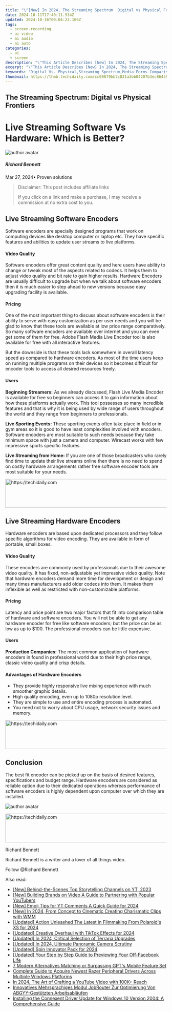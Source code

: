 ```yaml
---
title: "\"[New] In 2024, The Streaming Spectrum  Digital vs Physical Frontiers\""
date: 2024-10-11T17:40:11.534Z
updated: 2024-10-16T00:04:23.106Z
tags: 
  - screen-recording
  - ai video
  - ai audio
  - ai auto
categories: 
  - ai
  - screen
description: "\"This Article Describes [New] In 2024, The Streaming Spectrum: Digital vs Physical Frontiers\""
excerpt: "\"This Article Describes [New] In 2024, The Streaming Spectrum: Digital vs Physical Frontiers\""
keywords: "Digital Vs. Physical,Streaming Spectrum,Media Forms Comparison,Digital Distribution,Physical Vs. Online,Streaming Trends,Content Delivery Shifts"
thumbnail: https://thmb.techidaily.com/cc08879bb2c831a3bb04207b3ec86439cd9e17fc1be601b33ce1edbe031a09d0.jpg
---
```


## The Streaming Spectrum: Digital vs Physical Frontiers

# Live Streaming Software Vs Hardware: Which is Better?

![author avatar](https://images.wondershare.com/filmora/article-images/richard-bennett.jpg)

##### Richard Bennett

 Mar 27, 2024• Proven solutions

>  Disclaimer: This post includes affiliate links
>
>  If you click on a link and make a purchase, I may receive a commission at no extra cost to you.
>

## Live Streaming Software Encoders

 Software encoders are specially designed programs that work on computing devices like desktop computer or laptop etc. They have specific features and abilities to update user streams to live platforms.

#### Video Quality

 Software encoders offer great content quality and here users have ability to change or tweak most of the aspects related to codecs. It helps them to adjust video quality and bit rate to gain higher results. Hardware Encoders are usually difficult to upgrade but when we talk about software encoders then it is much easier to step ahead to new versions because easy upgrading facility is available.

#### Pricing

 One of the most important thing to discuss about software encoders is their ability to serve with easy customization as per user needs and you will be glad to know that these tools are available at low price range comparatively. So many software encoders are available over internet and you can even get some of them for free. Adobe Flash Media Live Encoder tool is also available for free with all interactive features.

 But the downside is that these tools lack somewhere in overall latency speed as compared to hardware encoders. As most of the time users keep on running multiple programs on their devices so it becomes difficult for encoder tools to access all desired resources freely.

#### Users

**Beginning Streamers:** As we already discussed, Flash Live Media Encoder is available for free so beginners can access it to gain information about how these platforms actually work. This tool possesses so many incredible features and that is why it is being used by wide range of users throughout the world and they range from beginners to professionals.

**Live Sporting Events:** These sporting events often take place in field or in gym areas so it is good to have least complexities involved with encoders. Software encoders are most suitable to such needs because they take minimum space with just a camera and computer. Wirecast works with few impressive sports specific features.

**Live Streaming from Home:** If you are one of those broadcasters who rarely find time to update their live streams online then there is no need to spend on costly hardware arrangements rather free software encoder tools are most suitable for your needs.

<!-- affiliate ads begin -->
<a href="https://ephamedtechinc.pxf.io/c/5597632/2130531/26400" target="_top" id="2130531">
  <img src="//a.impactradius-go.com/display-ad/26400-2130531" border="0" alt="https://techidaily.com" width="728" height="90"/>
</a>
<img height="0" width="0" src="https://ephamedtechinc.pxf.io/i/5597632/2130531/26400" style="position:absolute;visibility:hidden;" border="0" />
<!-- affiliate ads end -->

## Live Streaming Hardware Encoders

 Hardware encoders are based upon dedicated processors and they follow specific algorithms for video encoding. They are available in form of portable, small boxes.

#### Video Quality

 These encoders are commonly used by professionals due to their awesome video quality. It has fixed, non-adjustable yet impressive video quality. Note that hardware encoders demand more time for development or design and many times manufacturers add older codecs into them. It makes them inflexible as well as restricted with non-customizable platforms.

#### Pricing

 Latency and price point are two major factors that fit into comparison table of hardware and software encoders. You will not be able to get any hardware encoder for free like software encoders; but the price can be as low as up to $100\. The professional encoders can be little expensive.

#### Users

**Production Companies:** The most common application of hardware encoders in found in professional world due to their high price range, classic video quality and crisp details.

#### Advantages of Hardware Encoders

* They provide highly responsive live mixing experience with much smoother graphic details.
* High quality encoding, even up to 1080p resolution level.
* They are simple to use and entire encoding process is automated.
* You need not to worry about CPU usage, network security issues and memory.

<!-- affiliate ads begin -->
<a href="https://appsumo.8odi.net/c/5597632/2068408/7443" target="_top" id="2068408">
  <img src="//a.impactradius-go.com/display-ad/7443-2068408" border="0" alt="https://techidaily.com" width="728" height="90"/>
</a>
<img height="0" width="0" src="https://appsumo.8odi.net/i/5597632/2068408/7443" style="position:absolute;visibility:hidden;" border="0" />
<!-- affiliate ads end -->

## Conclusion

 The best fit encoder can be picked up on the basis of desired features, specifications and budget range. Hardware encoders are considered as reliable option due to their dedicated operations whereas performance of software encoders is highly dependent upon computer over which they are installed.

![author avatar](https://images.wondershare.com/filmora/article-images/richard-bennett.jpg)

<!-- affiliate ads begin -->
<a href="https://sentrypc.7eer.net/c/5597632/398455/3022" target="_top" id="398455">
  <img src="//a.impactradius-go.com/display-ad/3022-398455" border="0" alt="https://techidaily.com" width="728" height="90"/>
</a>
<img height="0" width="0" src="https://sentrypc.7eer.net/i/5597632/398455/3022" style="position:absolute;visibility:hidden;" border="0" />
<!-- affiliate ads end -->

Richard Bennett

Richard Bennett is a writer and a lover of all things video.

Follow @Richard Bennett


<ins class="adsbygoogle"
     style="display:block"
     data-ad-format="autorelaxed"
     data-ad-client="ca-pub-7571918770474297"
     data-ad-slot="1223367746"></ins>



<ins class="adsbygoogle"
     style="display:block"
     data-ad-client="ca-pub-7571918770474297"
     data-ad-slot="8358498916"
     data-ad-format="auto"
     data-full-width-responsive="true"></ins>


<span class="atpl-alsoreadstyle">Also read:</span>
<div><ul>
<li><a href="https://fox-access.techidaily.com/new-behind-the-scenes-top-storytelling-channels-on-yt-2023/"><u>[New] Behind-the-Scenes Top Storytelling Channels on YT, 2023</u></a></li>
<li><a href="https://extra-tips.techidaily.com/new-building-brands-on-video-a-guide-to-partnering-with-popular-youtubers/"><u>[New] Building Brands on Video A Guide to Partnering with Popular YouTubers</u></a></li>
<li><a href="https://facebook-video-share.techidaily.com/new-emoji-tips-for-yt-comments-a-quick-guide-for-2024/"><u>[New] Emoji Tips for YT Comments A Quick Guide for 2024</u></a></li>
<li><a href="https://fox-access.techidaily.com/new-in-2024-from-concept-to-cinematic-creating-charismatic-clips-with-wmm/"><u>[New] In 2024, From Concept to Cinematic Creating Charismatic Clips with WMM</u></a></li>
<li><a href="https://fox-access.techidaily.com/updated-action-unleashed-the-latest-in-filmmaking-from-polaroids-xs-for-2024/"><u>[Updated] Action Unleashed The Latest in Filmmaking From Polaroid's XS for 2024</u></a></li>
<li><a href="https://fox-access.techidaily.com/updated-creative-overhaul-with-tiktok-effects-for-2024/"><u>[Updated] Creative Overhaul with TikTok Effects for 2024</u></a></li>
<li><a href="https://screen-sharing-recording.techidaily.com/updated-in-2024-critical-selection-of-terraria-upgrades/"><u>[Updated] In 2024, Critical Selection of Terraria Upgrades</u></a></li>
<li><a href="https://fox-access.techidaily.com/updated-in-2024-ultimate-panoramic-camera-scrutiny/"><u>[Updated] In 2024, Ultimate Panoramic Camera Scrutiny</u></a></li>
<li><a href="https://fox-access.techidaily.com/updated-spin-innovator-pack-for-2024/"><u>[Updated] Spin Innovator Pack for 2024</u></a></li>
<li><a href="https://fox-access.techidaily.com/updated-your-step-by-step-guide-to-previewing-your-off-facebook-life/"><u>[Updated] Your Step by Step Guide to Previewing Your Off-Facebook Life</u></a></li>
<li><a href="https://tech-revival.techidaily.com/7-modern-alternatives-matching-or-surpassing-gpts-mobile-feature-set/"><u>7 Modern Alternatives Matching or Surpassing GPT's Mobile Feature Set</u></a></li>
<li><a href="https://win-dash.techidaily.com/complete-guide-to-acquire-newest-razer-peripheral-drivers-across-multiple-windows-platforms/"><u>Complete Guide to Acquire Newest Razer Peripheral Drivers Across Multiple Windows Platforms</u></a></li>
<li><a href="https://fox-cloud.techidaily.com/in-2024-the-art-of-crafting-a-youtube-video-with-100kplus-reach/"><u>In 2024, The Art of Crafting a YouTube Video with 100K+ Reach</u></a></li>
<li><a href="https://techtrends.techidaily.com/innovatives-mehrsprachiges-modul-jobrouter-zur-optimierung-von-abgyy-gestutzten-arbeitsablaufen/"><u>Innovatives Mehrsprachiges Modul JobRouter Zur Optimierung Von ABGYY-Gestützten Arbeitsabläufen</u></a></li>
<li><a href="https://hardware-help.techidaily.com/installing-the-connexent-driver-update-for-windows-10-version-2004-a-comprehensive-guide/"><u>Installing the Connexent Driver Update for Windows 10 Version 2004: A Comprehensive Guide</u></a></li>
</ul></div>

